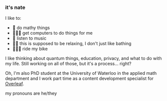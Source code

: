 ### it's nate

I like to:
 - 🧮 do mathy things
 - 👩🏼‍💻 get computers to do things for me
 - 🎵 listen to music
 - 🛀🏻 this is supposed to be relaxing, I don't just like bathing
 - 🚵🏻‍♀️ ride my bike

I like thinking about quantum things, education, privacy, and what to do with my life. Still working on all of those, but it's a process... right?

Oh, I'm also PhD student at the University of Waterloo in the applied math department and I work part time as a content development specialist for [Overleaf](https://overleaf.com).

my pronouns are he/they

